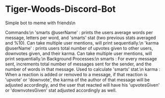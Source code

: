 # Tiger-Woods-Discord-Bot
Simple bot to meme with friends\n

Commands:\n
  'smarts @userName'  : prints the users average words per message, letters per word, and 'smarts' stat (two previous stats averaged and                           %10). Can take multiple user mentions, will print sequentially.\n
  'karma @userName'   : prints users total number of upvotes given to other users, downvotes given, and their karma. Can take multiple                             user mentions, will print sequentially.\n
Background Processes:\n
  smarts              : For every message sent, increments total number of messages sent for the sender, and the number of words in that                           message. Used to calculate 'smarts' stat.\n
  karma               : When a reaction is added or removed to a message, if that reaction is 'upvote' or 'downvote', the karma of the                             author of that message will be adjusted accordingly, and the user that reacted will have his 'upvotesGiven' or                             'downvotesGiven' stat adjusted accordingly as well.

